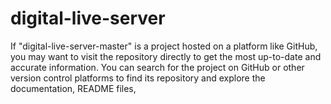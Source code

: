 # digital-live-server
If "digital-live-server-master" is a project hosted on a platform like GitHub, you may want to visit the repository directly to get the most up-to-date and accurate information. You can search for the project on GitHub or other version control platforms to find its repository and explore the documentation, README files, 
